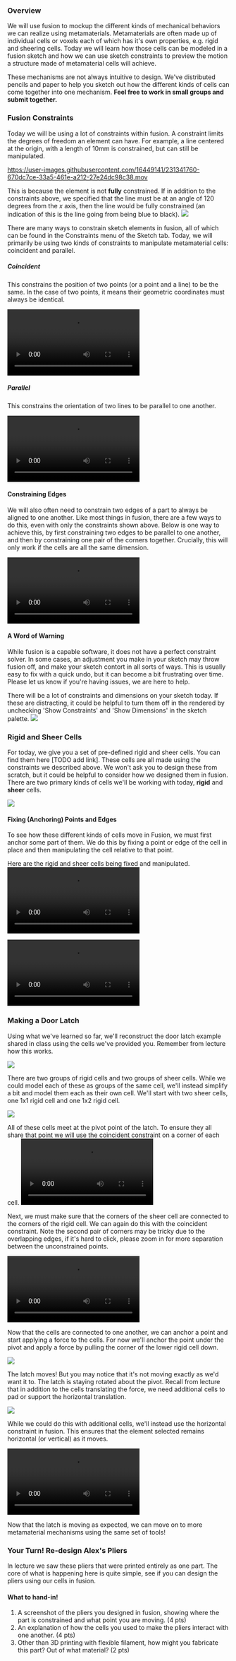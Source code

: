 ### Overview
We will use fusion to mockup the different kinds of mechanical behaviors we can realize using metamaterials. Metamaterials are often made up of individual cells or voxels each of which has it's own properties, e.g. rigid and sheering cells. Today we will learn how those cells can be modeled in a fusion sketch and how we can use sketch constraints to preview the motion a structure made of metamaterial cells will achieve. 

These mechanisms are not always intuitive to design. We've distributed pencils and paper to help you sketch out how the different kinds of cells can come together into one mechanism. **Feel free to work in small groups and submit together.** 

### Fusion Constraints
Today we will be using a lot of constraints within fusion. A constraint limits the degrees of freedom an element can have. For example, a line centered at the origin, with a length of 10mm is constrained, but can still be manipulated. 


https://user-images.githubusercontent.com/16449141/231341760-670dc7ce-33a5-461e-a212-27e24dc98c38.mov


This is because the element is not **fully** constrained. If in addition to the constraints above, we specified that the line must be at an angle of 120 degrees from the *x* axis, then the line would be fully constrained (an indication of this is the line going from being blue to black). 
![](resources/constrained-line.png)

There are many ways to constrain sketch elements in fusion, all of which can be found in the Constraints menu of the Sketch tab. Today, we will primarily be using two kinds of constraints to manipulate metamaterial cells: coincident and parallel.

##### Coincident
This constrains the position of two points (or a point and a line) to be the same. In the case of two points, it means their geometric coordinates must always be identical.

![](resources/coincident-constraint.mov)

##### Parallel
This constrains the orientation of two lines to be parallel to one another.

![](resources/parallel-constraint.mov)

#### Constraining Edges
We will also often need to constrain two edges of a part to always be aligned to one another. Like most things in fusion, there are a few ways to do this, even with only the constraints shown above. Below is one way to achieve this, by first constraining two edges to be parallel to one another, and then by constraining one pair of the corners together. Crucially, this will only work if the cells are all the same dimension.

![](resources/edge-constraint.mov)

#### A Word of Warning
While fusion is a capable software, it does not have a perfect constraint solver. In some cases, an adjustment you make in your sketch may throw fusion off, and make your sketch contort in all sorts of ways. This is usually easy to fix with a quick undo, but it can become a bit frustrating over time. Please let us know if you're having issues, we are here to help. 

There will be a lot of constraints and dimensions on your sketch today. If these are distracting, it could be helpful to turn them off in the rendered by unchecking 'Show Constraints' and 'Show Dimensions' in the sketch palette. 
![](resources/sketch-palette.png)

### Rigid and Sheer Cells
For today, we give you a set of pre-defined rigid and sheer cells. You can find them here [TODO add link]. These cells are all made using the constraints we described above. We won't ask you to design these from scratch, but it could be helpful to consider how we designed them in fusion. There are two primary kinds of cells we'll be working with today, **rigid** and **sheer** cells. 

![](resources/rigid-and-sheer-cells.png)

#### Fixing (Anchoring) Points and Edges
To see how these different kinds of cells move in Fusion, we must first anchor some part of them. We do this by fixing a point or edge of the cell in place and then manipulating the cell relative to that point. 

Here are the rigid and sheer cells being fixed and manipulated. 
![](resources/rigid-cell-moving.mov)

![](resources/sheer-cell-moving.mov)

### Making a Door Latch
Using what we've learned so far, we'll reconstruct the door latch example shared in class using the cells we've provided you. Remember from lecture how this works.

![](resources/lecture-slide-door-latch.png)

There are two groups of rigid cells and two groups of sheer cells. While we could model each of these as groups of the same cell, we'll instead simplify a bit and model them each as their own cell. We'll start with two sheer cells, one 1x1 rigid cell and one 1x2 rigid cell.

![](resources/cell-set-up.png)

All of these cells meet at the pivot point of the latch. To ensure they all share that point we will use the coincident constraint on a corner of each cell.
![](resources/coincident-in-center.mov)

Next, we must make sure that the corners of the sheer cell are connected to the corners of the rigid cell. We can again do this with the coincident constraint. Note the second pair of corners may be tricky due to the overlapping edges, if it's hard to click, please zoom in for more separation between the unconstrained points. 

![](resources/coincident-on-edges.mov)

Now that the cells are connected to one another, we can anchor a point and start applying a force to the cells. For now we'll anchor the point under the pivot and apply a force by pulling the corner of the lower rigid cell down.

![](resources/moving-latch-huh?.mov)

The latch moves! But you may notice that it's not moving exactly as we'd want it to. The latch is staying rotated about the pivot. Recall from lecture that in addition to the cells translating the force, we need additional cells to pad or support the horizontal translation. 

![](resources/lecture-sliides-padding.png)

While we could do this with additional cells, we'll instead use the horizontal constraint in fusion. This ensures that the element selected remains horizontal (or vertical) as it moves. 

![](resources/horizontal-constraint.mov)

Now that the latch is moving as expected, we can move on to more metamaterial mechanisms using the same set of tools!

### Your Turn! Re-design Alex's Pliers
In lecture we saw these pliers that were printed entirely as one part. The core of what is happening here is quite simple, see if you can design the pliers using our cells in fusion.

#### What to hand-in!
1. A screenshot of the pliers you designed in fusion, showing where the part is constrained and what point you are moving. (4 pts)
2. An explanation of how the cells you used to make the pliers interact with one another. (4 pts)
3. Other than 3D printing with flexible filament, how might you fabricate this part? Out of what material? (2 pts)

